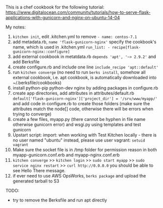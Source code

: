 This is a chef cookbook for the following tutorial:
https://www.digitalocean.com/community/tutorials/how-to-serve-flask-applications-with-gunicorn-and-nginx-on-ubuntu-14-04

My notes:

1. `kitchen init`, edit .kitchen.yml to remove `- name: centos-7.1`
2. add metadata.rb, `name 'flask-gunicorn-nginx'` specify the cookbook's name, which is used in .kitchen.yml     `run_list: - recipe[flask-gunicorn-nginx::configure]`
3. add external cookbook in metatdata.rb `depends 'apt', '~> 2.9.2'` and add Berksfile
4. create configure.rb and include one line `include_recipe 'apt::default'`
5. run `kitchen converge` (no need to run `berks install`, somehow all external cookbook, i.e. apt cookbook, is automatically downloaded into ~/.berksfile/cookbooks)
6. install python-pip python-dev nginx by adding packages in configure.rb
7. create app directories, add attributes in attributes/default.rb
`default['flask-gunicorn-nginx']['project_dir'] = '/srv/www/myapp/'`
and add code in configure.rb to create those folders (make sure the attributes match the node[] code, otherwise there will be errors when trying to converge)
8. create a few files, myapp.py (there cannot be hyphen in file name otherwise gunicorn error) and wsgi.py using templates and test gunicorn
9. Upstart script: import: when working with Test Kitchen locally - there is no user named "ubuntu" instead, please use user vagrant: `setuid vagrant`
10. Make sure the socket file is in /tmp folder for permission reason in both myapp-gunicorn.conf.erb and myapp-nginx.conf.erb
11. `kitchen converge` >> `kitchen login` >> `sudo start myapp` >> `sudo service nginx restart` >> `curl http://0.0.0.0` you should be able to see Hello There message.
12. if ever need to use AWS OpsWorks, `berks package` and upload the generated tarball to S3

TODO:

- try to remove the Berksfile and run apt directly
